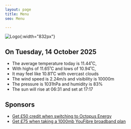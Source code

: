 ```yaml
---
layout: page
title: Menu
seo: Menu

---
```


![Logo](/images/logo.jpg){:width="832px"}

<!-- weather_marker starts -->
## On Tuesday, 14 October 2025

- The average temperature today is 11.44˚C,
- With highs of 11.65˚C and lows of 10.94˚C,
- It may feel like 10.81˚C with overcast clouds
- The wind speed is 2.24m/s and visibility is 10000m
- The pressure is 1031hPa and humidity is 83%
- The sun will rise at 06:31 and set at 17:17

<!-- weather_marker ends -->

## Sponsors

- [Get £50 credit when switching to Octopus Energy](https://bit.ly/3oD1nnS)
- [Get £75 when taking a 1000mb YouFibre broadband plan](https://aklam.io/91zWhU?)
